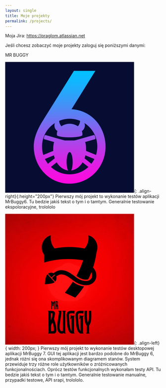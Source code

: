 ```yaml
---
layout: single
title: Moje projekty
permalink: /projects/
---
```



Moja Jira: https://praglom.atlassian.net

Jeśli chcesz zobaczyć moje projekty zaloguj się poniższymi danymi:



MR BUGGY

![image-right](/assets/images/buggy6.jpg){: .align-right}{:height="200px"}
Pierwszy mój projekt to wykonanie testów aplikacji MrBuggy6. 
Tu bedzie jakiś tekst o tym i o tamtym. Generalnie testowanie ekspoloracyjne, trolololo



![mrbuggy7](/assets/images/buggy7.jpg){: .align-left}{ width: 200px; }
Pierwszy mój projekt to wykonanie testów desktopowej aplikacji MrBuggy 7. GUI tej aplikacji jest bardzo podobne do MrBuggy 6, jednak różni się ona skomplikowanym diagramem stanów. System przewiduje trzy różne role użytkowników o zróżnicowanych funkcjonalnościach. Oprócz testów funkcjonalnych wykonałam testy API. 
Tu bedzie jakiś tekst o tym i o tamtym. Generalnie testowanie manualne, przypadki testowe, API srapi, trolololo.


